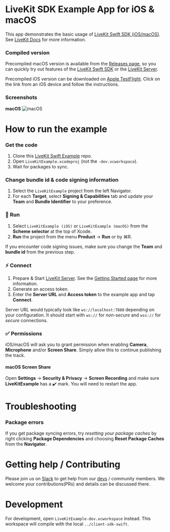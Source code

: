 # LiveKit SDK Example App for iOS & macOS

This app demonstrates the basic usage of [LiveKit Swift SDK (iOS/macOS)](https://github.com/livekit/client-sdk-swift). See [LiveKit Docs](https://docs.livekit.io/) for more information.

### Compiled version

Precompiled macOS version is available from the [Releases page](https://github.com/livekit/client-example-swift/releases), so you can quickly try out features of the [LiveKit Swift SDK](https://github.com/livekit/client-sdk-swift) or the [LiveKit Server](https://github.com/livekit/livekit-server).

Precompiled iOS version can be downloaded on [Apple TestFlight](https://testflight.apple.com/join/21F6ARiQ). Click on the link from an iOS device and follow the instructions.

### Screenshots
**macOS**
![macOS](https://user-images.githubusercontent.com/548776/150068761-ce8f7d59-72e8-412a-9675-66a2eec9f04f.png)

# How to run the example

### Get the code

1. Clone this [LiveKit Swift Example](https://github.com/livekit/client-example-swift) repo.
2. Open `LiveKitExample.xcodeproj` (not the `-dev.xcworkspace`).
3. Wait for packages to sync.

### Change bundle id & code signing information
1. Select the `LiveKitExample` project from the left Navigator.
2. For each **Target**, select **Signing & Capabilities** tab and update your **Team** and **Bundle Identifier** to your preference.

### 🚀 Run
1. Select `LiveKitExample (iOS)` or `LiveKitExample (macOS)` from the **Scheme selector** at the top of Xcode.
2. **Run** the project from the menu **Product** → **Run** or by ⌘R.

If you encounter code signing issues, make sure you change the **Team** and **bundle id** from the previous step.

### ⚡️ Connect

1. Prepare & Start [LiveKit Server](https://github.com/livekit/livekit-server). See the [Getting Started page](https://docs.livekit.io/guides/getting-started) for more information.
2. Generate an access token.
3. Enter the **Server URL** and **Access token** to the example app and tap **Connect**.

Server URL would typically look like `ws://localhost:7880` depending on your configuration. It should start with `ws://` for *non-secure* and `wss://` for *secure* connections.

### ✅ Permissions

iOS/macOS will ask you to grant permission when enabling **Camera**, **Microphone** and/or **Screen Share**. Simply allow this to continue publishing the track.

#### macOS Screen Share

Open **Settings** → **Security & Privacy** → **Screen Recording** and make sure **LiveKitExample** has a ✔️ mark. You will need to restart the app.

# Troubleshooting

### Package errors

If you get package syncing errors, try *resetting your package caches* by right clicking **Package Dependencies** and choosing **Reset Package Caches** from the **Navigator**.

# Getting help / Contributing

Please join us on [Slack](https://join.slack.com/t/livekit-users/shared_invite/zt-rrdy5abr-5pZ1wW8pXEkiQxBzFiXPUg) to get help from our [devs](https://github.com/orgs/livekit/teams/devs/members) / community members. We welcome your contributions(PRs) and details can be discussed there.

# Development

For development, open `LiveKitExample-dev.xcworkspace` instead. This workspace will compile with the local `../client-sdk-swift`.
